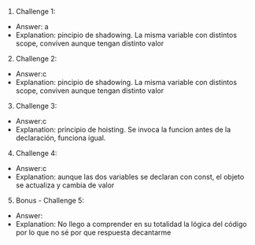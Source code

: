1. Challenge 1:
  - Answer: a
  - Explanation: pincipio de shadowing. La misma variable con distintos scope, conviven aunque tengan distinto valor


2. Challenge 2:
  - Answer:c
  - Explanation: pincipio de shadowing. La misma variable con distintos scope, conviven aunque tengan distinto valor


3. Challenge 3:
  - Answer:c
  - Explanation: principio de hoisting. Se invoca la funcion antes de la  declaración, funciona igual.


4. Challenge 4:
  - Answer:c
  - Explanation: aunque las dos variables se declaran con const, el objeto se actualiza y cambia de valor  


5. Bonus - Challenge 5:
  - Answer:
  - Explanation: No llego a comprender en su totalidad la lógica del código por lo que no sé por que respuesta decantarme
  

